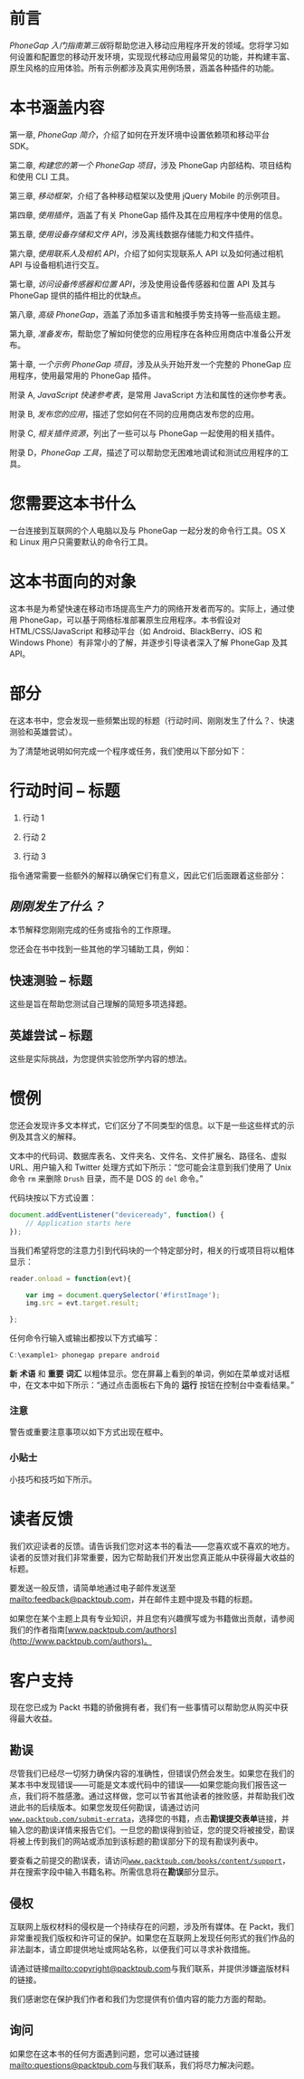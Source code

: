 # 前言

*PhoneGap 入门指南第三版*将帮助您进入移动应用程序开发的领域。您将学习如何设置和配置您的移动开发环境，实现现代移动应用最常见的功能，并构建丰富、原生风格的应用体验。所有示例都涉及真实用例场景，涵盖各种插件的功能。

# 本书涵盖内容

第一章, *PhoneGap 简介*，介绍了如何在开发环境中设置依赖项和移动平台 SDK。

第二章, *构建您的第一个 PhoneGap 项目*，涉及 PhoneGap 内部结构、项目结构和使用 CLI 工具。

第三章, *移动框架*，介绍了各种移动框架以及使用 jQuery Mobile 的示例项目。

第四章, *使用插件*，涵盖了有关 PhoneGap 插件及其在应用程序中使用的信息。

第五章, *使用设备存储和文件 API*，涉及离线数据存储能力和文件插件。

第六章, *使用联系人及相机 API*，介绍了如何实现联系人 API 以及如何通过相机 API 与设备相机进行交互。

第七章, *访问设备传感器和位置 API*，涉及使用设备传感器和位置 API 及其与 PhoneGap 提供的插件相比的优缺点。

第八章, *高级 PhoneGap*，涵盖了添加多语言和触摸手势支持等一些高级主题。

第九章, *准备发布*，帮助您了解如何使您的应用程序在各种应用商店中准备公开发布。

第十章, *一个示例 PhoneGap 项目*，涉及从头开始开发一个完整的 PhoneGap 应用程序，使用最常用的 PhoneGap 插件。

附录 A, *JavaScript 快速参考表*，是常用 JavaScript 方法和属性的迷你参考表。

附录 B, *发布您的应用*，描述了您如何在不同的应用商店发布您的应用。

附录 C, *相关插件资源*，列出了一些可以与 PhoneGap 一起使用的相关插件。

附录 D，*PhoneGap 工具*，描述了可以帮助您无困难地调试和测试应用程序的工具。

# 您需要这本书什么

一台连接到互联网的个人电脑以及与 PhoneGap 一起分发的命令行工具。OS X 和 Linux 用户只需要默认的命令行工具。

# 这本书面向的对象

这本书是为希望快速在移动市场提高生产力的网络开发者而写的。实际上，通过使用 PhoneGap，可以基于网络标准部署原生应用程序。本书假设对 HTML/CSS/JavaScript 和移动平台（如 Android、BlackBerry、iOS 和 Windows Phone）有非常小的了解，并逐步引导读者深入了解 PhoneGap 及其 API。

# 部分

在这本书中，您会发现一些频繁出现的标题（行动时间、刚刚发生了什么？、快速测验和英雄尝试）。

为了清楚地说明如何完成一个程序或任务，我们使用以下部分如下：

# 行动时间 – 标题

1.  行动 1

1.  行动 2

1.  行动 3

指令通常需要一些额外的解释以确保它们有意义，因此它们后面跟着这些部分：

## *刚刚发生了什么？*

本节解释您刚刚完成的任务或指令的工作原理。

您还会在书中找到一些其他的学习辅助工具，例如：

## 快速测验 – 标题

这些是旨在帮助您测试自己理解的简短多项选择题。

## 英雄尝试 – 标题

这些是实际挑战，为您提供实验您所学内容的想法。

# 惯例

您还会发现许多文本样式，它们区分了不同类型的信息。以下是一些这些样式的示例及其含义的解释。

文本中的代码词、数据库表名、文件夹名、文件名、文件扩展名、路径名、虚拟 URL、用户输入和 Twitter 处理方式如下所示：“您可能会注意到我们使用了 Unix 命令 `rm` 来删除 `Drush` 目录，而不是 DOS 的 `del` 命令。”

代码块按以下方式设置：

```js
document.addEventListener("deviceready", function() {
    // Application starts here
});
```

当我们希望将您的注意力引到代码块的一个特定部分时，相关的行或项目将以粗体显示：

```js
reader.onload = function(evt){

    var img = document.querySelector('#firstImage');
    img.src = evt.target.result;

};
```

任何命令行输入或输出都按以下方式编写：

```js
C:\example1> phonegap prepare android

```

**新** **术语** 和 **重要** **词汇** 以粗体显示。您在屏幕上看到的单词，例如在菜单或对话框中，在文本中如下所示：“通过点击面板右下角的 **运行** 按钮在控制台中查看结果。”

### 注意

警告或重要注意事项以如下方式出现在框中。

### 小贴士

小技巧和技巧如下所示。

# 读者反馈

我们欢迎读者的反馈。请告诉我们您对这本书的看法——您喜欢或不喜欢的地方。读者的反馈对我们非常重要，因为它帮助我们开发出您真正能从中获得最大收益的标题。

要发送一般反馈，请简单地通过电子邮件发送至<mailto:feedback@packtpub.com>，并在邮件主题中提及书籍的标题。

如果您在某个主题上具有专业知识，并且您有兴趣撰写或为书籍做出贡献，请参阅我们的作者指南[www.packtpub.com/authors](http://www.packtpub.com/authors)。

# 客户支持

现在您已成为 Packt 书籍的骄傲拥有者，我们有一些事情可以帮助您从购买中获得最大收益。

## 勘误

尽管我们已经尽一切努力确保内容的准确性，但错误仍然会发生。如果您在我们的某本书中发现错误——可能是文本或代码中的错误——如果您能向我们报告这一点，我们将不胜感激。通过这样做，您可以节省其他读者的挫败感，并帮助我们改进此书的后续版本。如果您发现任何勘误，请通过访问[`www.packtpub.com/submit-errata`](http://www.packtpub.com/submit-errata)，选择您的书籍，点击**勘误提交表单**链接，并输入您的勘误详情来报告它们。一旦您的勘误得到验证，您的提交将被接受，勘误将被上传到我们的网站或添加到该标题的勘误部分下的现有勘误列表中。

要查看之前提交的勘误表，请访问[`www.packtpub.com/books/content/support`](https://www.packtpub.com/books/content/support)，并在搜索字段中输入书籍名称。所需信息将在**勘误**部分显示。

## 侵权

互联网上版权材料的侵权是一个持续存在的问题，涉及所有媒体。在 Packt，我们非常重视我们版权和许可证的保护。如果您在互联网上发现任何形式的我们作品的非法副本，请立即提供地址或网站名称，以便我们可以寻求补救措施。

请通过链接<mailto:copyright@packtpub.com>与我们联系，并提供涉嫌盗版材料的链接。

我们感谢您在保护我们作者和我们为您提供有价值内容的能力方面的帮助。

## 询问

如果您在这本书的任何方面遇到问题，您可以通过链接<mailto:questions@packtpub.com>与我们联系，我们将尽力解决问题。
